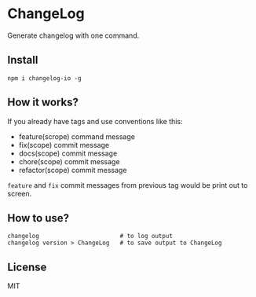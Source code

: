 # ChangeLog

Generate changelog with one command.

## Install

```
npm i changelog-io -g
```

## How it works?

If you already have tags and use conventions like this:

- feature(scrope) command message
- fix(scope) commit message
- docs(scope) commit message
- chore(scope) commit message
- refactor(scope) commit message

`feature` and `fix` commit messages from previous
tag would be print out to screen.

## How to use?

```
changelog                       # to log output
changelog version > ChangeLog   # to save output to ChangeLog
```

## License

MIT

